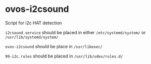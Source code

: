 # ovos-i2csound
Script for i2c HAT detection

`i2csound.service` should be placed in either `/etc/systemd/system/` or `/usr/lib/systemd/system/`

`ovos-i2csound` should be place in `/usr/libexec/`

`99-i2c.rules` should be placed in `/usr/lib/udev/rules.d/`
